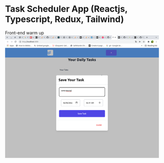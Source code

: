 # Task Scheduler App (Reactjs, Typescript, Redux, Tailwind)
Front-end warm up
![alt text](public/images/reactjs.png)